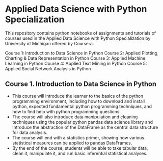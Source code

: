 # Applied Data Science with Python Specialization

This repository contains python notebooks of assignments and tutorials of courses used in the Applied Data Science with Python Specialization by University of Michigan offered by Coursera.

Course 1: Introduction to Data Science in Python
Course 2: Applied Plotting, Charting & Data Representation in Python
Course 3: Applied Machine Learning in Python
Course 4: Applied Text Mining in Python
Course 5: Applied Social Network Analysis in Python

## Course 1. Introduction to Data Science in Python

* This course will introduce the learner to the basics of the python programming environment, including how to download and install python, expected fundamental python programming techniques, and how to find help with python programming questions. 
* The course will also introduce data manipulation and cleaning techniques using the popular python pandas data science library and introduce the abstraction of the DataFrame as the central data structure for data analysis. 
* The course will end with a statistics primer, showing how various statistical measures can be applied to pandas DataFrames. 
* By the end of the course, students will be able to take tabular data, clean it, manipulate it, and run basic inferential statistical analyses.

